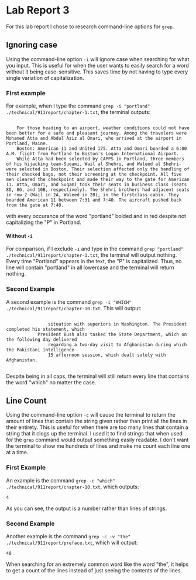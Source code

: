# Lab Report 3
For this lab report I chose to research command-line options for `grep`.

## Ignoring case
Using the command-line option `-i` will ignore case when searching for what you input.
This is useful for when the user wants to easily search for a word without it being case-sensitive. This saves time by not having to type every single variation of capitalization. 

### First example
For example, when I type the command `grep -i "portland" ./technical/911report/chapter-1.txt`, the terminal outputs:
```

    For those heading to an airport, weather conditions could not have been better for a safe and pleasant journey. Among the travelers were Mohamed Atta and Abdul Aziz al Omari, who arrived at the airport in Portland, Maine.
    Boston: American 11 and United 175. Atta and Omari boarded a 6:00 A.M. flight from Portland to Boston's Logan International Airport.
    While Atta had been selected by CAPPS in Portland, three members of his hijacking team-Suqami, Wail al Shehri, and Waleed al Shehri-were selected in Boston. Their selection affected only the handling of their checked bags, not their screening at the checkpoint. All five men cleared the checkpoint and made their way to the gate for American 11. Atta, Omari, and Suqami took their seats in business class (seats 8D, 8G, and 10B, respectively). The Shehri brothers had adjacent seats in row 2 (Wail in 2A, Waleed in 2B), in the firstclass cabin. They boarded American 11 between 7:31 and 7:40. The aircraft pushed back from the gate at 7:40.

```
with every occurance of the word "portland" bolded and in red despite not capitalizing the "P" in Portland.

#### Without `-i`
For comparison, if I exclude `-i` and type in the command `grep "portland" ./technical/911report/chapter-1.txt`, the terminal will output nothing. Every time "Portland" appears in the text, the "P" is capitalized. Thus, no line will contain "portland" in all lowercase and the terminal will return nothing.

### Second Example
A second example is the command `grep -i "WHICH" ./technical/911report/chapter-10.txt`. This will output:
```

                situation with superiors in Washington. The President completed his statement, which
            President Bush also tasked the State Department, which on the following day delivered
                regarding a two-day visit to Afghanistan during which the Pakistani intelligence
                15 afternoon session, which dealt solely with Afghanistan.
                
```

Despite being in all caps, the terminal will still return every line that contains the word "which" no matter the case.

## Line Count
Using the command-line option `-c` will cause the terminal to return the amount of lines that contain the string given rather than print all the lines in their entirety.
This is useful for when there are too many lines that contain a string that it clogs up the terminal. I used it to find strings that when used for the `grep` command would output something easily readable. I don't want the terminal to show me hundreds of lines and make me count each line one at a time.

### First Example
An example is the command `grep -c "which" ./technical/911report/chapter-10.txt`, which outputs:
```
4
```

As you can see, the output is a number rather than lines of strings.

### Second Example
Another example is the command `grep -c -v "the" ./technical/911report/preface.txt`, which will output:
```
40
```

When searching for an extremely common word like the word "the", it helps to get a count of the lines instead of just seeing the contents of the lines.


